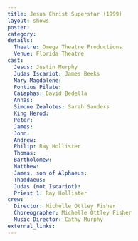 ```yaml
---
title: Jesus Christ Superstar (1999)
layout: shows
poster:
category:
details:
  Theatre: Omega Theatre Productions
  Venue: Florida Theatre
cast:
  Jesus: Justin Murphy
  Judas Iscariot: James Beeks
  Mary Magdalene:
  Pontius Pilate:
  Caiaphas: David Bedella
  Annas:
  Simone Zealotes: Sarah Sanders
  King Herod:
  Peter:
  James:
  John:
  Andrew:
  Philip: Ray Hollister
  Thomas:
  Bartholomew:
  Matthew:
  James, son of Alphaeus:
  Thaddaeus:
  Judas (not Iscariot):
  Priest 1: Ray Hollister
crew:
  Director: Michelle Ottley Fisher
  Choreographer: Michelle Ottley Fisher
  Music Director: Cathy Murphy
external_links:
---
```

